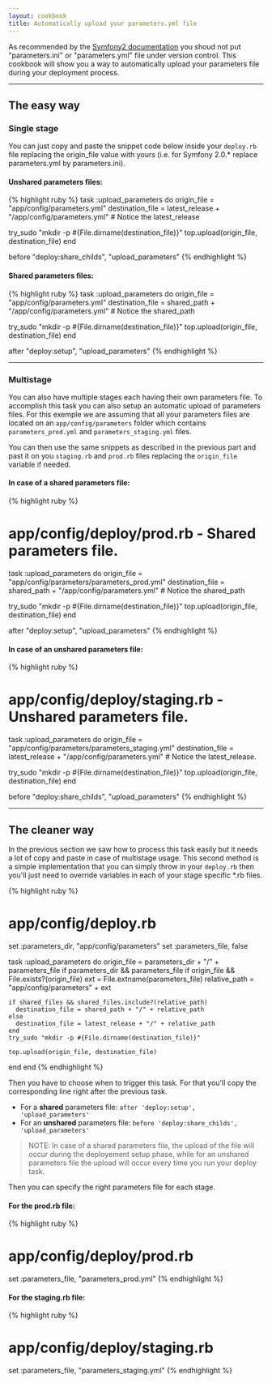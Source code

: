 ```yaml
---
layout: cookbook
title: Automatically upload your parameters.yml file
---
```


As recommended by the [Symfony2 documentation](
http://symfony.com/doc/master/cookbook/workflow/new_project_git.html#initial-project-setup)
you shoud not put "parameters.ini" or "parameters.yml" file under version
control. This cookbook will show you a way to automatically upload your
parameters file during your deployment process.

<hr />

## The easy way

### Single stage

You can just copy and paste the snippet code below inside your `deploy.rb` file
replacing the origin_file value with yours (i.e. for Symfony 2.0.* replace
parameters.yml by parameters.ini).

#### Unshared parameters files:

{% highlight ruby %}
task :upload_parameters do
  origin_file = "app/config/parameters.yml"
  destination_file = latest_release + "/app/config/parameters.yml" # Notice the
  latest_release

  try_sudo "mkdir -p #{File.dirname(destination_file)}"
  top.upload(origin_file, destination_file)
end

before "deploy:share_childs", "upload_parameters"
{% endhighlight %}


####  Shared parameters files:

{% highlight ruby %}
task :upload_parameters do
  origin_file = "app/config/parameters.yml"
  destination_file = shared_path + "/app/config/parameters.yml" # Notice the
  shared_path

  try_sudo "mkdir -p #{File.dirname(destination_file)}"
  top.upload(origin_file, destination_file)
end

after "deploy:setup", "upload_parameters"
{% endhighlight %}

<hr />

### Multistage

You can also have multiple stages each having their own parameters file. To
accomplish this task you can also setup an automatic upload of parameters
files. For this exemple we are assuming that all your parameters files are
located on an `app/config/parameters` folder which contains `parameters_prod.yml`
and `parameters_staging.yml` files.

You can then use the same snippets as described in the previous part and past
it on you `staging.rb` and `prod.rb` files replacing the `origin_file` variable
if needed.

#### In case of a shared parameters file:

{% highlight ruby %}
# app/config/deploy/prod.rb - Shared parameters file.

task :upload_parameters do
  origin_file = "app/config/parameters/parameters_prod.yml"
  destination_file = shared_path + "/app/config/parameters.yml" # Notice the
  shared_path

  try_sudo "mkdir -p #{File.dirname(destination_file)}"
  top.upload(origin_file, destination_file)
end

after "deploy:setup", "upload_parameters"
{% endhighlight %}


#### In case of an unshared parameters file:

{% highlight ruby %}
# app/config/deploy/staging.rb - Unshared parameters file.

task :upload_parameters do
  origin_file = "app/config/parameters/parameters_staging.yml"
  destination_file = latest_release + "/app/config/parameters.yml" # Notice the
  latest_release.

  try_sudo "mkdir -p #{File.dirname(destination_file)}"
  top.upload(origin_file, destination_file)
end

before "deploy:share_childs", "upload_parameters"
{% endhighlight %}

<hr />

## The cleaner way

In the previous section we saw how to process this task easily but it needs
a lot of copy and paste in case of multistage usage. This second method is
a simple implementation that you can simply throw in your `deploy.rb` then you'll
just need to override variables in each of your stage specific \*.rb files.

{% highlight ruby %}
# app/config/deploy.rb

set :parameters_dir, "app/config/parameters"
set :parameters_file, false

task :upload_parameters do
  origin_file = parameters_dir + "/" + parameters_file if parameters_dir && parameters_file
  if origin_file && File.exists?(origin_file)
    ext = File.extname(parameters_file)
    relative_path = "app/config/parameters" + ext

    if shared_files && shared_files.include?(relative_path)
      destination_file = shared_path + "/" + relative_path
    else
      destination_file = latest_release + "/" + relative_path
    end
    try_sudo "mkdir -p #{File.dirname(destination_file)}"

    top.upload(origin_file, destination_file)
  end
end
{% endhighlight %}

Then you have to choose when to trigger this task. For that you'll copy the
corresponding line right after the previous task.

- For a **shared** parameters file: `after 'deploy:setup', 'upload_parameters'`
- For an **unshared** parameters file: `before 'deploy:share_childs', 'upload_parameters'`

> NOTE: In case of a shared parameters file, the upload of the file will occur
> during the deployement setup phase, while for an unshared parameters file the
> upload will occur every time you run your deploy task.

Then you can specify the right parameters file for each stage.

#### For the prod.rb file:

{% highlight ruby %}
# app/config/deploy/prod.rb

set :parameters_file, "parameters_prod.yml"
{% endhighlight %}

#### For the staging.rb file:

{% highlight ruby %}
# app/config/deploy/staging.rb

set :parameters_file, "parameters_staging.yml"
{% endhighlight %}
